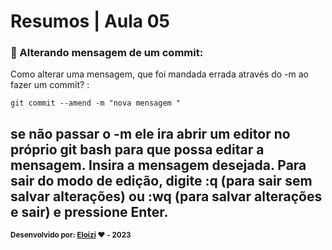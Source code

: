 
# Resumos | Aula 05

### 📝 Alterando mensagem de um commit:
Como alterar uma mensagem, que foi mandada errada através do -m ao fazer um commit? :

```
git commit --amend -m "nova mensagem "
```

se não passar o -m ele ira abrir um editor no próprio git bash para que possa editar a mensagem.
Insira a mensagem desejada.
Para sair do modo de edição, digite 
:q (para sair sem salvar alterações) ou 
:wq (para salvar alterações e sair) e pressione Enter.
---

<sub><b>Desenvolvido por: [Eloizi](https://github.com/Eloizi/gitHub-DIO) ❤️ - 2023</b></sub></a>






